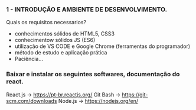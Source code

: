 ### 1 - INTRODUÇÃO E AMBIENTE DE DESENVOLVIMENTO.
Quais os requisitos necessarios?
- conhecimentos sólidos de HTML5, CSS3
- conhecimentow sólidos JS (ES6)
- utilização de VS CODE e Google Chrome (ferramentas do programador)
- método de estudo e aplicação prática
- Paciência...

### Baixar e instalar os seguintes softwares, documentação do react.

React.js -> https://pt-br.reactjs.org/
Git Bash -> https://git-scm.com/downloads
Node.js  -> https://nodejs.org/en/